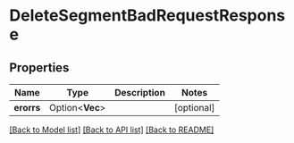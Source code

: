# DeleteSegmentBadRequestResponse

## Properties

Name | Type | Description | Notes
------------ | ------------- | ------------- | -------------
**erorrs** | Option<**Vec<String>**> |  | [optional]

[[Back to Model list]](../README.md#documentation-for-models) [[Back to API list]](../README.md#documentation-for-api-endpoints) [[Back to README]](../README.md)


